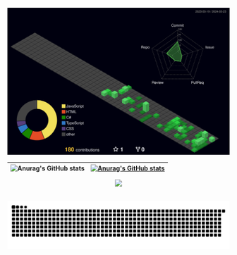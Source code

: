 ![Status](profile-3d-contrib/profile-night-green.svg)

| ![Anurag's GitHub stats](https://github-readme-stats.vercel.app/api?username=DanielGomesASG&show_icons=true&theme=dark) | [![Anurag's GitHub stats](http://github-profile-summary-cards.vercel.app/api/cards/profile-details?username=DanielGomesASG&theme=dark)](https://github.com/vn7n24fzkq/github-profile-summary-cards) |
| ----------- | ----------- |


  <div align="center" >
    <a href="https://skillicons.dev"   >
      <img src="https://skillicons.dev/icons?i=git,github,vscode,js,ts,css,html,react,nodejs,express,sequelize,bootstrap,jquery,cs,dotnet,java,spring,mysql,powershell,discord,linkedin,instagram" />
    </a>
    <br />
  </div>

##
<div align="center">
  
  ![snake gif](https://github.com/DanielGomesASG/DanielGomesASG/blob/output/github-snake-dark.svg)
  
</div>
